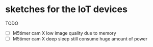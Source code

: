 # sketches for the IoT devices

TODO 
- [ ] M5timer cam X low image quality due to memory
- [ ] M5timer cam X deep sleep still consume huge amount of power